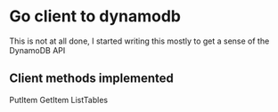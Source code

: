 Go client to dynamodb
=====================

This is not at all done, I started writing this mostly to get a sense of the DynamoDB API

Client methods implemented
--------------------------

PutItem
GetItem
ListTables

